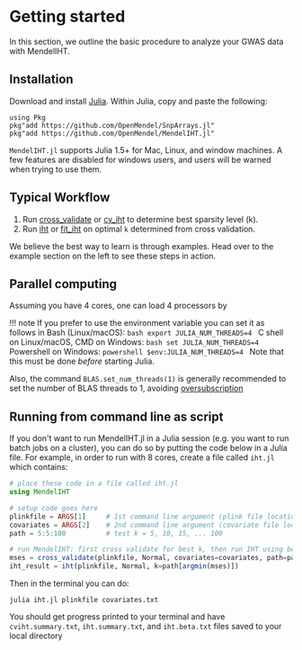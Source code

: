 
# Getting started

In this section, we outline the basic procedure to analyze your GWAS data with MendelIHT. 

## Installation

Download and install [Julia](https://julialang.org/downloads/). Within Julia, copy and paste the following:
```
using Pkg
pkg"add https://github.com/OpenMendel/SnpArrays.jl"
pkg"add https://github.com/OpenMendel/MendelIHT.jl"
```
`MendelIHT.jl` supports Julia 1.5+ for Mac, Linux, and window machines. A few features are disabled for windows users, and users will be warned when trying to use them.

## Typical Workflow

1. Run [cross_validate](https://openmendel.github.io/MendelIHT.jl/latest/man/api/#MendelIHT.cross_validate) or [cv_iht](https://openmendel.github.io/MendelIHT.jl/latest/man/api/#MendelIHT.cv_iht) to determine best sparsity level (k).
2. Run [iht](https://openmendel.github.io/MendelIHT.jl/latest/man/api/#MendelIHT.iht) or [fit_iht](https://openmendel.github.io/MendelIHT.jl/latest/man/api/#MendelIHT.fit_iht) on optimal `k` determined from cross validation. 

We believe the best way to learn is through examples. Head over to the example section on the left to see these steps in action. 

## Parallel computing

Assuming you have 4 cores, one can load 4 processors by

!!! note
    If you prefer to use the environment variable you can set it as follows in
    Bash (Linux/macOS):
    ```bash
    export JULIA_NUM_THREADS=4
    ```
    C shell on Linux/macOS, CMD on Windows:
    ```bash
    set JULIA_NUM_THREADS=4
    ```
    Powershell on Windows:
    ```powershell
    $env:JULIA_NUM_THREADS=4
    ```
    Note that this must be done *before* starting Julia.

Also, the command `BLAS.set_num_threads(1)` is generally recommended to set the number of BLAS threads to 1, avoiding [oversubscription](https://ieeexplore.ieee.org/document/5470434)

## Running from command line as script

If you don't want to run MendelIHT.jl in a Julia session (e.g. you want to run batch jobs on a cluster), you can do so by putting the code below in a Julia file. For example, in order to run with 8 cores, create a file called `iht.jl` which contains:

```julia
# place these code in a file called iht.jl
using MendelIHT

# setup code goes here
plinkfile = ARGS[1]     # 1st command line argument (plink file location)
covariates = ARGS[2]    # 2nd command line argument (covariate file location)
path = 5:5:100          # test k = 5, 10, 15, ... 100

# run MendelIHT: first cross validate for best k, then run IHT using best k
mses = cross_validate(plinkfile, Normal, covariates=covariates, path=path)
iht_result = iht(plinkfile, Normal, k=path[argmin(mses)])
```

Then in the terminal you can do:
```shell
julia iht.jl plinkfile covariates.txt
```
You should get progress printed to your terminal and have `cviht.summary.txt`, `iht.summary.txt`, and `iht.beta.txt` files saved to your local directory
